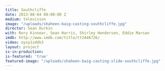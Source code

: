 ```yaml
---
title: Southcliffe
date: 2013-08-04 00:00:00 Z
medium: television
image: "/uploads/shaheen-baig-casting-southcliffe.jpg"
director: Sean Durkin
with: Rory Kinnear, Sean Harris, Shirley Henderson, Eddie Marsan
imdb: http://www.imdb.com/title/tt2446726/
video: oyxy1zddk3
layout: project
is-in-production: 
is-featured: 'true'
featured-image: "/uploads/shaheen-baig-casting-slide-southcliffe.jpg"
---
```


